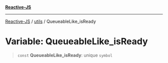 [**Reactive-JS**](../../README.md)

***

[Reactive-JS](../../README.md) / [utils](../README.md) / QueueableLike\_isReady

# Variable: QueueableLike\_isReady

> `const` **QueueableLike\_isReady**: unique `symbol`
